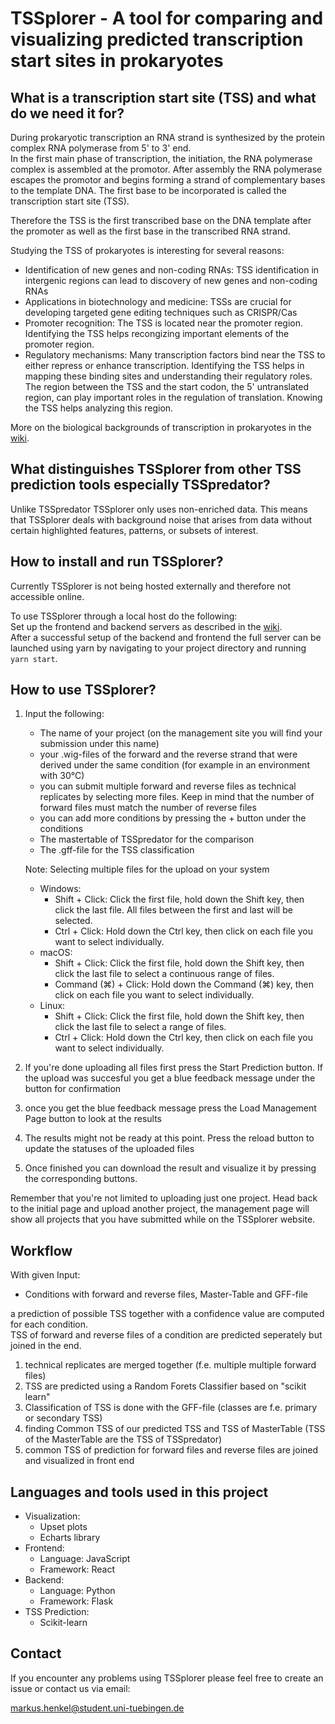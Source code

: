 # TSSplorer - A tool for comparing and visualizing predicted transcription start sites in prokaryotes

## What is a transcription start site (TSS) and what do we need it for?
During prokaryotic transcription an RNA strand is synthesized by the protein complex RNA polymerase from 5' to 3' end.  
In the first main phase of transcription, the initiation, the RNA polymerase complex is assembled at the promotor. After assembly the RNA polymerase escapes the promotor and begins forming a strand of complementary bases to the template DNA. The first base to be incorporated is called the transcription start site (TSS). 

Therefore the TSS is the first transcribed base on the DNA template after the promoter as well as the first base in the transcribed RNA strand.  

Studying the TSS of prokaryotes is interesting for several reasons:

- Identification of new genes and non-coding RNAs: TSS identification in intergenic regions can lead to discovery of new genes and non-coding RNAs
- Applications in biotechnology and medicine: TSSs are crucial for developing targeted gene editing techniques such as CRISPR/Cas
- Promoter recognition: The TSS is located near the promoter region. Identifying the TSS helps recongizing important elements of the promoter region.
- Regulatory mechanisms: Many transcription factors bind near the TSS to either repress or enhance transcription. Identifying the TSS helps in mapping these binding sites and understanding their regulatory roles. The region between the TSS and the start codon, the 5' untranslated region, can play important roles in the regulation of translation. Knowing the TSS helps analyzing this region.

More on the biological backgrounds of transcription in prokaryotes in the [wiki](https://github.com/Integrative-Transcriptomics/tss-prediction-comparison/wiki/Prokaryotic-gene-structure-and-transcription).


## What distinguishes TSSplorer from other TSS prediction tools especially TSSpredator?
Unlike TSSpredator TSSplorer only uses non-enriched data. This means that TSSplorer deals with background noise that arises from data without certain highlighted features, patterns, or subsets of interest.

## How to install and run TSSplorer?
Currently TSSplorer is not being hosted externally and therefore not accessible online.   

To use TSSplorer through a local host do the following:  
Set up the frontend and backend servers as described in the [wiki](https://github.com/Integrative-Transcriptomics/tss-prediction-comparison/wiki/How-to-set-up-the-server-on-your-device).  
After a successful setup of the backend and frontend the full server can be launched using yarn by navigating to your project directory and running `yarn start`.
 
## How to use TSSplorer?
1. Input the following:
   - The name of your project (on the management site you will find your submission under this name)
   - your .wig-files of the forward and the reverse strand that were derived under the same condition (for example in an environment with 30°C)
   - you can submit multiple forward and reverse files as technical replicates by selecting more files. Keep in mind that the number of forward files must match the number of reverse files
   - you can add more conditions by pressing the + button under the conditions
   - The mastertable of TSSpredator for the comparison
   - The .gff-file for the TSS classification  

    Note: Selecting multiple files for the upload on your system
    - Windows:
       - Shift + Click: Click the first file, hold down the Shift key, then click the last file. All files between the first and last will be selected.
       - Ctrl + Click: Hold down the Ctrl key, then click on each file you want to select individually.   
    - macOS: 
      - Shift + Click: Click the first file, hold down the Shift key, then click the last file to select a continuous range of files.
      - Command (⌘) + Click: Hold down the Command (⌘) key, then click on each file you want to select individually.
    - Linux: 
      - Shift + Click: Click the first file, hold down the Shift key, then click the last file to select a range of files.
      - Ctrl + Click: Hold down the Ctrl key, then click on each file you want to select individually.
1. If you're done uploading all files first press the Start Prediction button. If the upload was succesful you get a blue feedback message under the button for confirmation
2. once you get the blue feedback message press the Load Management Page button to look at the results 
3. The results might not be ready at this point. Press the reload button to update the statuses of the uploaded files 
4. Once finished you can download the result and visualize it by pressing the corresponding buttons.

Remember that you're not limited to uploading just one project. Head back to the initial page and upload another project, the management page will show all projects that you have submitted while on the TSSplorer website. 
 
## Workflow

With given Input:

- Conditions with forward and reverse files, Master-Table and GFF-file
 
a prediction of possible TSS together with a confidence value are computed for each condition.  
TSS of forward and reverse files of a condition are predicted seperately but joined in the end.

1. technical replicates are merged together (f.e. multiple multiple forward files)
2. TSS are predicted using a Random Forets Classifier based on "scikit learn"
3. Classification of TSS is done with the GFF-file (classes are f.e. primary or secondary TSS)
4. finding Common TSS of our predicted TSS and TSS of MasterTable (TSS of the MasterTable are the TSS of TSSpredator)
5. common TSS of prediction for forward files and reverse files are joined and visualized in front end

## Languages and tools used in this project
- Visualization: 
  - Upset plots
  - Echarts library
- Frontend: 
  - Language: JavaScript
  - Framework: React
- Backend: 
  - Language: Python
  - Framework: Flask
- TSS Prediction:
  - Scikit-learn
## Contact
If you encounter any problems using TSSplorer please feel free to create an issue or contact us via email: 

markus.henkel@student.uni-tuebingen.de



